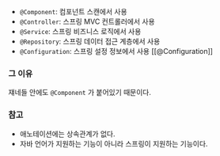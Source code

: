 - `@Component`: 컴포넌트 스캔에서 사용
- `@Controller`: 스프링 MVC 컨트롤러에서 사용
- `@Service`: 스프링 비즈니스 로직에서 사용
- `@Repository`: 스프링 데이터 접근 계층에서 사용
- `@Configuration`: 스프링 설정 정보에서 사용 [[@Configuration]]
### 그 이유
쟤네들 안에도 `@Component` 가 붙어있기 때문이다.

### 참고
- 애노테이션에는 상속관계가 없다.
- 자바 언어가 지원하는 기능이 아니라 스프링이 지원하는 기능이다.
